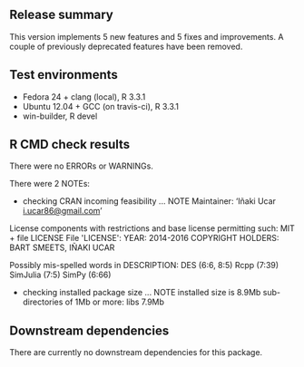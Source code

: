 ## Release summary

This version implements 5 new features and 5 fixes and improvements. A couple of previously deprecated features have been removed.

## Test environments

* Fedora 24 + clang (local), R 3.3.1
* Ubuntu 12.04 + GCC (on travis-ci), R 3.3.1
* win-builder, R devel

## R CMD check results

There were no ERRORs or WARNINGs.

There were 2 NOTEs:

* checking CRAN incoming feasibility ... NOTE
Maintainer: ‘Iñaki Ucar <i.ucar86@gmail.com>’

License components with restrictions and base license permitting such:
  MIT + file LICENSE
File 'LICENSE':
  YEAR: 2014-2016
  COPYRIGHT HOLDERS: BART SMEETS, IÑAKI UCAR

Possibly mis-spelled words in DESCRIPTION:
  DES (6:6, 8:5)
  Rcpp (7:39)
  SimJulia (7:5)
  SimPy (6:66)

* checking installed package size ... NOTE
  installed size is  8.9Mb
  sub-directories of 1Mb or more:
    libs   7.9Mb

## Downstream dependencies

There are currently no downstream dependencies for this package.

